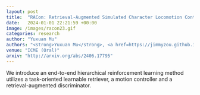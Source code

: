 ```yaml
---
layout: post
title:  "RACon: Retrieval-Augmented Simulated Character Locomotion Control"
date:   2024-01-01 22:21:59 +00:00
image: /images/racon23.gif
categories: research
author: "Yuxuan Mu"
authors: "<strong>Yuxuan Mu</strong>, <a href=https://jimmyzou.github.io>Shihao Zou</a>, <a href=https://github.com/yinkangning0124>Kangning Yin</a>, <a href=https://sca.shanghaitech.edu.cn/sca_en/2020/0903/c7933a173623/page.htm>Zheng Tian</a>, <a href=https://www.ece.ualberta.ca/~lcheng5/>Li Cheng</a>, <a href=https://wnzhang.net>Weinan Zhang</a>, <a href=http://www0.cs.ucl.ac.uk/staff/jun.wang/>Jun Wang</a>"
venue: "ICME (Oral)"
arxiv: "http://arxiv.org/abs/2406.17795" 
---
```

We introduce an end-to-end hierarchical reinforcement learning method utilizes a task-oriented learnable retriever, a motion controller and a retrieval-augmented discriminator.